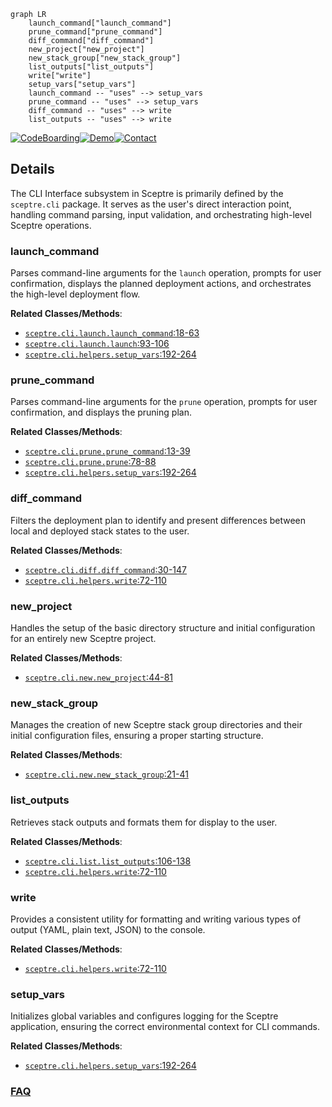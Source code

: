 ```mermaid
graph LR
    launch_command["launch_command"]
    prune_command["prune_command"]
    diff_command["diff_command"]
    new_project["new_project"]
    new_stack_group["new_stack_group"]
    list_outputs["list_outputs"]
    write["write"]
    setup_vars["setup_vars"]
    launch_command -- "uses" --> setup_vars
    prune_command -- "uses" --> setup_vars
    diff_command -- "uses" --> write
    list_outputs -- "uses" --> write
```

[![CodeBoarding](https://img.shields.io/badge/Generated%20by-CodeBoarding-9cf?style=flat-square)](https://github.com/CodeBoarding/GeneratedOnBoardings)[![Demo](https://img.shields.io/badge/Try%20our-Demo-blue?style=flat-square)](https://www.codeboarding.org/demo)[![Contact](https://img.shields.io/badge/Contact%20us%20-%20contact@codeboarding.org-lightgrey?style=flat-square)](mailto:contact@codeboarding.org)

## Details

The CLI Interface subsystem in Sceptre is primarily defined by the `sceptre.cli` package. It serves as the user's direct interaction point, handling command parsing, input validation, and orchestrating high-level Sceptre operations.

### launch_command
Parses command-line arguments for the `launch` operation, prompts for user confirmation, displays the planned deployment actions, and orchestrates the high-level deployment flow.


**Related Classes/Methods**:

- <a href="https://github.com/Sceptre/sceptre/blob/master/sceptre/cli/launch.py#L18-L63" target="_blank" rel="noopener noreferrer">`sceptre.cli.launch.launch_command`:18-63</a>
- <a href="https://github.com/Sceptre/sceptre/blob/master/sceptre/cli/launch.py#L93-L106" target="_blank" rel="noopener noreferrer">`sceptre.cli.launch.launch`:93-106</a>
- <a href="https://github.com/Sceptre/sceptre/blob/master/sceptre/cli/helpers.py#L192-L264" target="_blank" rel="noopener noreferrer">`sceptre.cli.helpers.setup_vars`:192-264</a>


### prune_command
Parses command-line arguments for the `prune` operation, prompts for user confirmation, and displays the pruning plan.


**Related Classes/Methods**:

- <a href="https://github.com/Sceptre/sceptre/blob/master/sceptre/cli/prune.py#L13-L39" target="_blank" rel="noopener noreferrer">`sceptre.cli.prune.prune_command`:13-39</a>
- <a href="https://github.com/Sceptre/sceptre/blob/master/sceptre/cli/prune.py#L78-L88" target="_blank" rel="noopener noreferrer">`sceptre.cli.prune.prune`:78-88</a>
- <a href="https://github.com/Sceptre/sceptre/blob/master/sceptre/cli/helpers.py#L192-L264" target="_blank" rel="noopener noreferrer">`sceptre.cli.helpers.setup_vars`:192-264</a>


### diff_command
Filters the deployment plan to identify and present differences between local and deployed stack states to the user.


**Related Classes/Methods**:

- <a href="https://github.com/Sceptre/sceptre/blob/master/sceptre/cli/diff.py#L30-L147" target="_blank" rel="noopener noreferrer">`sceptre.cli.diff.diff_command`:30-147</a>
- <a href="https://github.com/Sceptre/sceptre/blob/master/sceptre/cli/helpers.py#L72-L110" target="_blank" rel="noopener noreferrer">`sceptre.cli.helpers.write`:72-110</a>


### new_project
Handles the setup of the basic directory structure and initial configuration for an entirely new Sceptre project.


**Related Classes/Methods**:

- <a href="https://github.com/Sceptre/sceptre/blob/master/sceptre/cli/new.py#L44-L81" target="_blank" rel="noopener noreferrer">`sceptre.cli.new.new_project`:44-81</a>


### new_stack_group
Manages the creation of new Sceptre stack group directories and their initial configuration files, ensuring a proper starting structure.


**Related Classes/Methods**:

- <a href="https://github.com/Sceptre/sceptre/blob/master/sceptre/cli/new.py#L21-L41" target="_blank" rel="noopener noreferrer">`sceptre.cli.new.new_stack_group`:21-41</a>


### list_outputs
Retrieves stack outputs and formats them for display to the user.


**Related Classes/Methods**:

- <a href="https://github.com/Sceptre/sceptre/blob/master/sceptre/cli/list.py#L106-L138" target="_blank" rel="noopener noreferrer">`sceptre.cli.list.list_outputs`:106-138</a>
- <a href="https://github.com/Sceptre/sceptre/blob/master/sceptre/cli/helpers.py#L72-L110" target="_blank" rel="noopener noreferrer">`sceptre.cli.helpers.write`:72-110</a>


### write
Provides a consistent utility for formatting and writing various types of output (YAML, plain text, JSON) to the console.


**Related Classes/Methods**:

- <a href="https://github.com/Sceptre/sceptre/blob/master/sceptre/cli/helpers.py#L72-L110" target="_blank" rel="noopener noreferrer">`sceptre.cli.helpers.write`:72-110</a>


### setup_vars
Initializes global variables and configures logging for the Sceptre application, ensuring the correct environmental context for CLI commands.


**Related Classes/Methods**:

- <a href="https://github.com/Sceptre/sceptre/blob/master/sceptre/cli/helpers.py#L192-L264" target="_blank" rel="noopener noreferrer">`sceptre.cli.helpers.setup_vars`:192-264</a>




### [FAQ](https://github.com/CodeBoarding/GeneratedOnBoardings/tree/main?tab=readme-ov-file#faq)